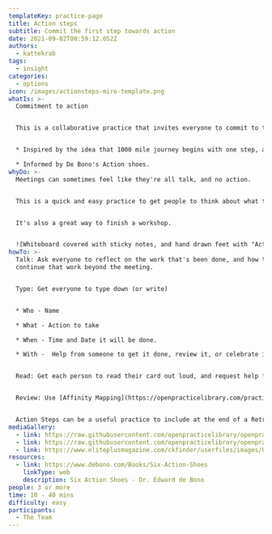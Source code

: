 ```yaml
---
templateKey: practice-page
title: Action steps
subtitle: Commit the first step towards action
date: 2021-09-02T00:59:12.052Z
authors:
  - kattekrab
tags:
  - insight
categories: 
  - options
icon: /images/actionsteps-miro-template.png
whatIs: >-
  Commitment to action


  This is a collaborative practice that invites everyone to commit to taking a first step towards action.  


  * Inspired by the idea that 1000 mile journey begins with one step, action steps asks people to think about the first step they will take to continue the work begun together, and commit to action.

  * Informed by De Bono's Action shoes.
whyDo: >-
  Meetings can sometimes feel like they're all talk, and no action.  


  This is a quick and easy practice to get people to think about what they will do next, and put words into action. 


  It's also a great way to finish a workshop.


  ![Whiteboard covered with sticky notes, and hand drawn feet with "Action Steps" written at the top](/images/ActionSteps.jpg "Example of Action Steps in Action using sticky notes.")
howTo: >-
  Talk: Ask everyone to reflect on the work that's been done, and how they might
  continue that work beyond the meeting.


  Type: Get everyone to type down (or write) 


  * Who - Name

  * What - Action to take

  * When - Time and Date it will be done.

  * With -  Help from someone to get it done, review it, or celebrate it!


  Read: Get each person to read their card out loud, and request help from someone in the room


  Review: Use [Affinity Mapping](https://openpracticelibrary.com/practice/affinity-mapping/) to cluster and summarise action steps, or if there's a lot of actions to take, perhaps vote to prioritise what the group sees as most important to start with.


  Action Steps can be a useful practice to include at the end of a Retrospective, or following any activity that's generated a lot of ideas, and people want a clear idea of where to start, or what to do next.
mediaGallery:
  - link: https://raw.githubusercontent.com/openpracticelibrary/openpracticelibrary/main/static/images/ActionSteps.jpg
  - link: https://raw.githubusercontent.com/openpracticelibrary/openpracticelibrary/main/static/images/sate-actionsteps.jpg
  - link: https://www.eliteplusmagazine.com/ckfinder/userfiles/images/Untitled(2).jpg
resources:
  - link: https://www.debono.com/Books/Six-Action-Shoes
    linkType: web
    description: Six Action Shoes - Dr. Edward de Bono
people: 3 or more
time: 10 - 40 mins
difficulty: easy
participants:
  - The Team
---
```

